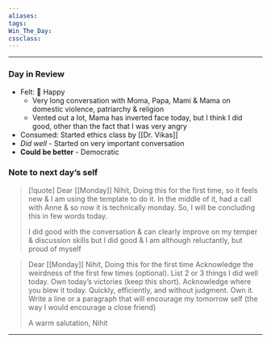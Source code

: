 ```yaml
---
aliases:  
tags:
Win_The_Day:  
cssclass:
---
```

---
### Day in Review

- Felt: 🥳 Happy
	- Very long conversation with Moma, Papa, Mami & Mama on domestic violence, patriarchy & religion
	- Vented out a lot, Mama has inverted face today, but I think I did good, other than the fact that I was very angry
- Consumed: Started ethics class by [[Dr. Vikas]]
- *Did well* - Started on very important conversation
- **Could be better** - Democratic
### Note to next day’s self

> [!quote]
> Dear [[Monday]] Nihit,
> Doing this for the first time, so it feels new & I am using the template to do it.
> In the middle of it, had a call with Anne & so now it is technically monday.
> So, I will be concluding this in few words today.
> 
> I did good with the conversation & can clearly improve on my temper & discussion skills but I did good & I am although reluctantly, but proud of myself




> Dear [[Monday]] Nihit,
> Doing this for the first time
> Acknowledge the weirdness of the first few times (optional).
> List 2 or 3 things I did well today. Own today’s victories (keep this short).
> Acknowledge where you blew it today. Quickly, efficiently, and without judgment. Own it.
> Write a line or a paragraph that will encourage my tomorrow self (the way I would encourage a close friend)
> 
> A warm salutation,
> Nihit 







--- 
